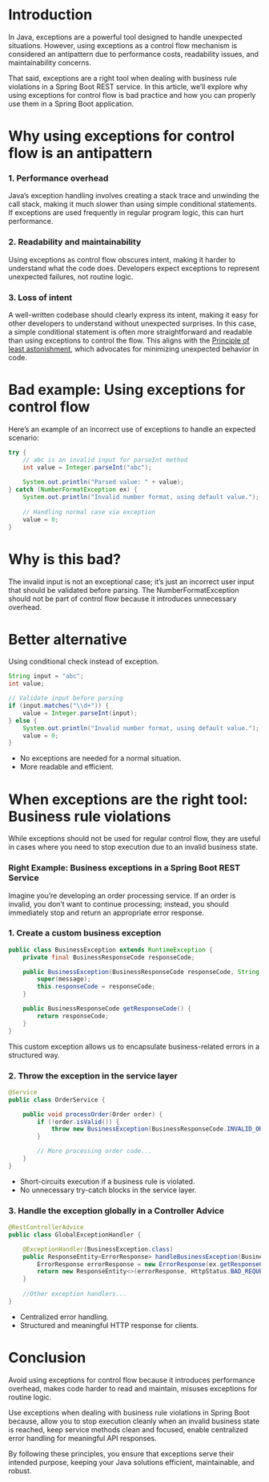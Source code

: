 # Introduction
In Java, exceptions are a powerful tool designed to handle unexpected situations. However, using exceptions as a control flow mechanism is considered an antipattern due to performance costs, readability issues, and maintainability concerns.

That said, exceptions are a right tool when dealing with business rule violations in a Spring Boot REST service. In this article, we’ll explore why using exceptions for control flow is bad practice and how you can properly use them in a Spring Boot application.

# Why using exceptions for control flow is an antipattern

### 1. Performance overhead
   Java’s exception handling involves creating a stack trace and unwinding the call stack, making it much slower than using simple conditional statements. If exceptions are used frequently in regular program logic, this can hurt performance.

### 2. Readability and maintainability
   Using exceptions as control flow obscures intent, making it harder to understand what the code does. Developers expect exceptions to represent unexpected failures, not routine logic.

### 3. Loss of intent
A well-written codebase should clearly express its intent, making it easy for other developers to understand without unexpected surprises. In this case, a simple conditional statement is often more straightforward and readable than using exceptions to control the flow. This aligns with the [Principle of least astonishment](https://en.wikipedia.org/wiki/Principle_of_least_astonishment), which advocates for minimizing unexpected behavior in code.
   
# Bad example: Using exceptions for control flow

Here’s an example of an incorrect use of exceptions to handle an expected scenario:
```java
try {
    // abc is an invalid input for parseInt method
    int value = Integer.parseInt("abc");
    
    System.out.println("Parsed value: " + value);
} catch (NumberFormatException ex) {
    System.out.println("Invalid number format, using default value.");
    
    // Handling normal case via exception
    value = 0;  
}
```

# Why is this bad?

The invalid input is not an exceptional case; it’s just an incorrect user input that should be validated before parsing.
The NumberFormatException should not be part of control flow because it introduces unnecessary overhead.

# Better alternative
Using conditional check instead of exception.
```java
String input = "abc";
int value;

// Validate input before parsing
if (input.matches("\\d+")) {  
    value = Integer.parseInt(input);
} else {
    System.out.println("Invalid number format, using default value.");
    value = 0;
}
```

- No exceptions are needed for a normal situation.
- More readable and efficient.

# When exceptions are the right tool: Business rule violations
While exceptions should not be used for regular control flow, they are useful in cases where you need to stop execution due to an invalid business state.

### Right Example: Business exceptions in a Spring Boot REST Service
Imagine you’re developing an order processing service. If an order is invalid, you don’t want to continue processing; instead, you should immediately stop and return an appropriate error response.

### 1. Create a custom business exception
```java
public class BusinessException extends RuntimeException {
    private final BusinessResponseCode responseCode;

    public BusinessException(BusinessResponseCode responseCode, String message) {
        super(message);
        this.responseCode = responseCode;
    }

    public BusinessResponseCode getResponseCode() {
        return responseCode;
    }
}
```
This custom exception allows us to encapsulate business-related errors in a structured way.

### 2. Throw the exception in the service layer
```java
@Service
public class OrderService {

    public void processOrder(Order order) {
        if (!order.isValid()) {
            throw new BusinessException(BusinessResponseCode.INVALID_ORDER, "Order is not valid");
        }

        // More processing order code...
    }
}
```

- Short-circuits execution if a business rule is violated.
- No unnecessary try-catch blocks in the service layer.

### 3. Handle the exception globally in a Controller Advice
```java
@RestControllerAdvice
public class GlobalExceptionHandler {

    @ExceptionHandler(BusinessException.class)
    public ResponseEntity<ErrorResponse> handleBusinessException(BusinessException ex) {
        ErrorResponse errorResponse = new ErrorResponse(ex.getResponseCode(), ex.getMessage());
        return new ResponseEntity<>(errorResponse, HttpStatus.BAD_REQUEST);
    }
    
    //Other exception handlers...
}
```
- Centralized error handling.
- Structured and meaningful HTTP response for clients.

# Conclusion
Avoid using exceptions for control flow because it introduces performance overhead, makes code harder to read and maintain, misuses exceptions for routine logic.

Use exceptions when dealing with business rule violations in Spring Boot because, allow you to stop execution cleanly when an invalid business state is reached, keep service methods clean and focused, enable centralized error handling for meaningful API responses.

By following these principles, you ensure that exceptions serve their intended purpose, keeping your Java solutions efficient, maintainable, and robust.
